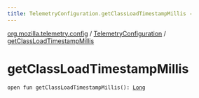 ```yaml
---
title: TelemetryConfiguration.getClassLoadTimestampMillis - 
---
```


[org.mozilla.telemetry.config](../index.html) / [TelemetryConfiguration](index.html) / [getClassLoadTimestampMillis](./get-class-load-timestamp-millis.html)

# getClassLoadTimestampMillis

`open fun getClassLoadTimestampMillis(): `[`Long`](https://kotlinlang.org/api/latest/jvm/stdlib/kotlin/-long/index.html)